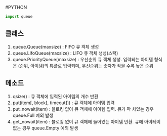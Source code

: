 #PYTHON
```python
import queue
```

## 클래스
1. queue.Queue(maxsize) : FIFO 큐 객체 생성
2. queue.LifoQueue(maxsize) : LIFO 큐 객체 생성(스택)
3. queue.PriorityQueue(maxsize) : 우선순위 큐 객체 생성. 입력되는 아이템 형식은 (순위, 아이템)의 튜플로 입력되며, 우선순위는 숫자가 작을 수록 높은 순위

## 메소드
1. qsize() : 큐 객체에 입력된 아이템의 개수 반환
2. put(item[, block[, timeout]]) : 큐 객체에 아이템 입력
3. put_nowait(item) : 블로킹 없이 큐 객체에 아이템 입력. 큐가 꽉 차있는 경우 queue.Full 예외 발생
4. get_nowait(item) : 블로킹 없이 큐 객체에 들어있는 아이템 반환. 큐에 아이테이 없는 경우 queue.Empty 예외 발생

